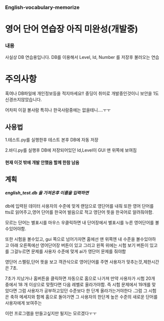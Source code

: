 ###  English-vocabulary-memorize
# 영어 단어 연습장 아직 미완성(개발중)


### 내용

사실상 DB 연습용입니다.
DB를 이용해서 Level, Id, Number 를 저장후 불러오는 연습

# 주의사항
혹여나 DB파일에 개인정보등을 적지마세요!!
중딩이 취미로 개발중인것이니 보안을 1도 신경쓰지않았습니다.

어차피 이걸 볼사람 특히나 한국사람중에는 없을테니....ㅜㅜ

## 사용법
1.테스트.py를 실행한후 테스트 본후 DB에 자동 저장

2.바디.py를 실행후 DB에 저장되어있던  Id,Level이 GUI 맨 위쪽에 보여짐

#### 현재 이것 밖에 개발 안했음 할께 한참 남음
## 계획
##### english_test.db 을 가져온후 이름을 입력하면

db에 입력된 데이터 사용자의 수준에 맞게 랜덤으로 영단어를 내줘 또한 영어 단어를 tts로 읽어주고,영어 단어를 한국어 발음으로 적고 영단어 뜻을 한국어로 알려줘야함.

모르는 단어는 별표시를 마우스 우클릭하면 내 단어장에서 별표시를 누른 영어단어를 볼수있어야함.

또한 시험을 볼수있고, gui 쪽으로 넘어가자면 홈에선 맨 위쪽엔 내 수준을 볼수있야하고 아래 오른쪽에선 영어단어장 버튼이 있고  그리고 왼쪽 위에는 시험 보기 버튼이 있고를 그걸누르면 문제를 사용자 수준에 맞게 ai가 영단어 문제를 줘야함

영단어 스펠링,단어 뜻을 보고 객관식으로 영어단어를 주면 사용자가 맞추는것,제한시간은 7초.

7초가 지났거나 홈버튼을 클릭하면 자동으로 홈으로 나가져 만약 사용자가 시험 20개 중에서 18 개 이상으로 맞췄다면 다음 레벨로 올라가야함. 
즉 시험 문제에서  19개를 맞았다면  그럼 사용자가 공부하고있던 수준보다 한 단계 올라가는거야한다 .그럼  그 시험은 축하 메세지와 함께 홈으로 돌아가면 그 사용자의 한단계 높은 수준의 새로운 단어를 사용자에게 보여주는

이런 프로그램을 만들고싶지만 될지는 모르겠다ㅜㅜ
